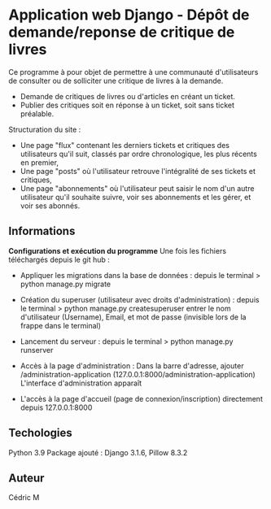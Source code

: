# Application web Django - Dépôt de demande/reponse de critique de livres

Ce programme à pour objet de permettre à une communauté d'utilisateurs de consulter ou de solliciter une critique de livres à la demande.
- Demande de critiques de livres ou d'articles en créant un ticket.
- Publier des critiques soit en réponse à un ticket, soit sans ticket préalable.


Structuration du site :
- Une page "flux" contenant les derniers tickets et critiques des utilisateurs qu'il suit, classés par ordre chronologique, les plus récents en premier,
- Une page "posts" où l'utilisateur retrouve l'intégralité de ses tickets et critiques,
- Une page "abonnements" où l'utilisateur peut saisir le nom d'un autre utilisateur qu'il souhaite suivre, voir ses abonnements et les gérer, et voir ses abonnés.



## Informations


**Configurations et exécution du programme**
Une fois les fichiers téléchargés depuis le git hub :
- Appliquer les migrations dans la base de données :
depuis le terminal > python manage.py migrate

- Création du superuser (utilisateur avec droits d'administration) :
depuis le terminal > python manage.py createsuperuser
entrer le nom d'utilisateur (Username), Email, et mot de passe (invisible lors de la frappe dans le terminal)

- Lancement du serveur :
depuis le terminal > python manage.py runserver

- Accès à la page d'administration :
Dans la barre d'adresse, ajouter /administration-application
(127.0.0.1:8000/administration-application)
L'interface d'administration apparaît

- L'accès à la page d'accueil (page de connexion/inscription) directement depuis 127.0.0.1:8000

## Techologies
Python 3.9
Package ajouté : Django 3.1.6, Pillow 8.3.2

## Auteur
Cédric M
